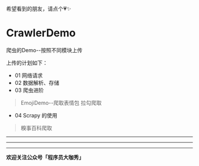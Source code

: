 
希望看到的朋友，请点个💗✨

# CrawlerDemo
爬虫的Demo--按照不同模块上传

上传的计划如下：
* 01 网络请求
* 02 数据解析、存储
* 03 爬虫进阶  
>EmojiDemo--爬取表情包
>拉勾爬取
* 04 Scrapy 的使用
>糗事百科爬取

***
***
***
**欢迎关注公众号「程序员大咖秀」**
